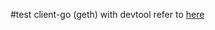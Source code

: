 #test client-go (geth) with devtool
refer to [here](https://ethertw.hackpad.com/Docker-compose-with-Ethereum-geth-uNDwXumm6TO)
